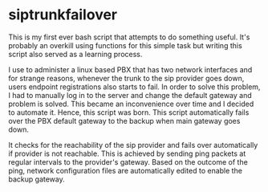 # siptrunkfailover
This is my first ever bash script that attempts to do something useful. It's probably an overkill using functions for this simple task but writing this script also served as a learning process.

I use to administer a linux based PBX that has two network interfaces and for strange reasons, whenever the trunk to the sip provider goes down, users endpoint registrations also starts to fail. In order to solve this problem, I had to manually log in to the server and change the default gateway and problem is solved. This became an inconvenience over time and I decided to automate it. Hence, this script was born. This script automatically fails over the PBX default gateway to the backup when main gateway goes down.

It checks for the reachability of the sip provider and fails over automatically if provider is not reachable.
This is achieved by sending ping packets at regular intervals to the provider's gateway. Based on the outcome of the ping, network configuration files are automatically edited to enable the backup gateway.
